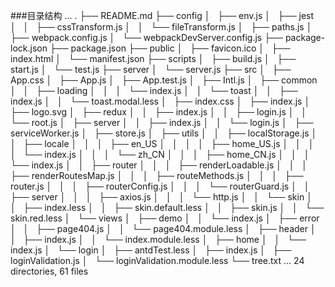 ###目录结构
...
.
├── README.md
├── config
│   ├── env.js
│   ├── jest
│   │   ├── cssTransform.js
│   │   └── fileTransform.js
│   ├── paths.js
│   ├── webpack.config.js
│   └── webpackDevServer.config.js
├── package-lock.json
├── package.json
├── public
│   ├── favicon.ico
│   ├── index.html
│   └── manifest.json
├── scripts
│   ├── build.js
│   ├── start.js
│   └── test.js
├── server
│   └── server.js
├── src
│   ├── App.css
│   ├── App.js
│   ├── App.test.js
│   ├── Intl.js
│   ├── common
│   │   ├── loading
│   │   │   └── index.js
│   │   └── toast
│   │       ├── index.js
│   │       └── toast.modal.less
│   ├── index.css
│   ├── index.js
│   ├── logo.svg
│   ├── redux
│   │   ├── index.js
│   │   ├── login.js
│   │   └── root.js
│   ├── server
│   │   ├── index.js
│   │   └── login.js
│   ├── serviceWorker.js
│   ├── store.js
│   ├── utils
│   │   ├── localStorage.js
│   │   ├── locale
│   │   │   ├── en_US
│   │   │   │   ├── home_US.js
│   │   │   │   └── index.js
│   │   │   └── zh_CN
│   │   │       ├── home_CN.js
│   │   │       └── index.js
│   │   ├── router
│   │   │   ├── renderLoadable.js
│   │   │   ├── renderRoutesMap.js
│   │   │   ├── routeMethods.js
│   │   │   ├── router.js
│   │   │   ├── routerConfig.js
│   │   │   └── routerGuard.js
│   │   ├── server
│   │   │   ├── axios.js
│   │   │   └── http.js
│   │   └── skin
│   │       ├── index.less
│   │       ├── skin.default.less
│   │       ├── skin.js
│   │       └── skin.red.less
│   └── views
│       ├── demo
│       │   └── index.js
│       ├── error
│       │   ├── page404.js
│       │   └── page404.module.less
│       ├── header
│       │   ├── index.js
│       │   └── index.module.less
│       ├── home
│       │   └── index.js
│       └── login
│           ├── antdTest.less
│           ├── index.js
│           ├── loginValidation.js
│           └── loginValidation.module.less
└── tree.txt
...
24 directories, 61 files
